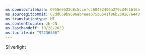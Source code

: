 ```yaml
---
ms.openlocfilehash: 6955e0523d8c5ccefdc60452406a270c3461b16e
ms.sourcegitcommit: 02dd069b9696eb4eee675b6541f86b2602076448
ms.translationtype: MT
ms.contentlocale: zh-CN
ms.lasthandoff: 10/20/2020
ms.locfileid: "92236566"
---
```

Silverlight